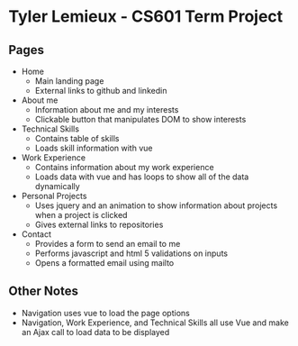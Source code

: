 # Tyler Lemieux - CS601 Term Project

## Pages
- Home 
    - Main landing page
    - External links to github and linkedin
- About me
    - Information about me and my interests
    - Clickable button that manipulates DOM to show interests
- Technical Skills
    - Contains table of skills
    - Loads skill information with vue
- Work Experience
    - Contains information about my work experience
    - Loads data with vue and has loops to show all of the data dynamically
- Personal Projects
    - Uses jquery and an animation to show information about projects when a project is clicked
    - Gives external links to repositories
- Contact
    - Provides a form to send an email to me
    - Performs javascript and html 5 validations on inputs
    - Opens a formatted email using mailto

## Other Notes
- Navigation uses vue to load the page options
- Navigation, Work Experience, and Technical Skills all use Vue and make an Ajax call to load data to be displayed
